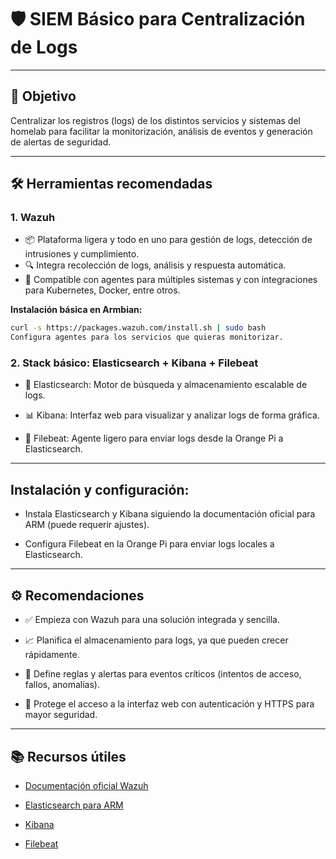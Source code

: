 # 🛡️ SIEM Básico para Centralización de Logs

---

## 🎯 Objetivo

Centralizar los registros (logs) de los distintos servicios y sistemas del homelab para facilitar la monitorización, análisis de eventos y generación de alertas de seguridad.

---

## 🛠️ Herramientas recomendadas

### 1. Wazuh

- 📦 Plataforma ligera y todo en uno para gestión de logs, detección de intrusiones y cumplimiento.  
- 🔍 Integra recolección de logs, análisis y respuesta automática.  
- 🤝 Compatible con agentes para múltiples sistemas y con integraciones para Kubernetes, Docker, entre otros.

**Instalación básica en Armbian:**

```bash
curl -s https://packages.wazuh.com/install.sh | sudo bash
Configura agentes para los servicios que quieras monitorizar.
```

### 2. Stack básico: Elasticsearch + Kibana + Filebeat
- 🔎 Elasticsearch: Motor de búsqueda y almacenamiento escalable de logs.

- 📊 Kibana: Interfaz web para visualizar y analizar logs de forma gráfica.

- 🐝 Filebeat: Agente ligero para enviar logs desde la Orange Pi a Elasticsearch.

---

## Instalación y configuración:

- Instala Elasticsearch y Kibana siguiendo la documentación oficial para ARM (puede requerir ajustes).

- Configura Filebeat en la Orange Pi para enviar logs locales a Elasticsearch.

---

## ⚙️ Recomendaciones
- ✅ Empieza con Wazuh para una solución integrada y sencilla.

- 📈 Planifica el almacenamiento para logs, ya que pueden crecer rápidamente.

- 🚨 Define reglas y alertas para eventos críticos (intentos de acceso, fallos, anomalías).

- 🔐 Protege el acceso a la interfaz web con autenticación y HTTPS para mayor seguridad.

---

## 📚 Recursos útiles
- [Documentación oficial Wazuh](https://documentation.wazuh.com/)

- [Elasticsearch para ARM](https://www.elastic.co/blog/elasticsearch-on-arm)

- [Kibana](https://www.elastic.co/kibana)

- [Filebeat](https://www.elastic.co/beats/filebeat)